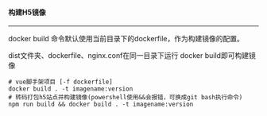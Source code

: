 #### 构建H5镜像

------
docker build 命令默认使用当前目录下的dockerfile，作为构建镜像的配置。

dist文件夹、dockerfile、nginx.conf在同一目录下运行 docker build即可构建镜像

```shell
# vue脚手架项目 [-f dockerfile]
docker build . -t imagename:version
# 转码打包h5站点并构建镜像(powershell使用&&会报错，可换成git bash执行命令)
npm run build && docker build . -t imagename:version
```

